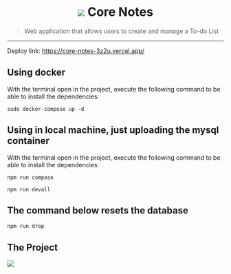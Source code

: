 <h1 align="center"> <img src="https://core-notes-3z2u.vercel.app/_next/image?url=%2Fimages%2Flogo.png&w=48&q=75&dpl=dpl_EfUYH5GSJNLppKKD9eMtXbJ7BoUP"/> Core Notes </h1> 

>  Web application that allows users to create and manage a To-do List

***
Deploy link: https://core-notes-3z2u.vercel.app/

## Using docker
With the terminal open in the project, execute the following command to be able to install the dependencies:
```
sudo docker-compose up -d
```

## Using in local machine, just uploading the mysql container
With the terminal open in the project, execute the following command to be able to install the dependencies:
```
npm run compose
```
```
npm run devall
```
## The command below resets the database
```
npm run drop
```
<h2> The Project </h2>
<img src="exe2.gif"/>








<h2></h2>
